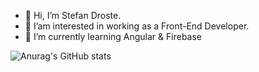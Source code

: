 - 👋 Hi, I’m Stefan Droste.
- 👀 I’am interested in working as a Front-End Developer.
- 🌱 I’m currently learning Angular & Firebase

![Anurag's GitHub stats](https://github-readme-stats.vercel.app/api?username=Gimli72&show_icons=true&theme=radical)

<!---
Gimli72/Gimli72 is a ✨ special ✨ repository because its `README.md` (this file) appears on your GitHub profile.
You can click the Preview link to take a look at your changes.
--->
